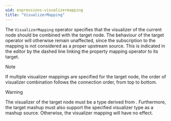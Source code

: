 ```yaml
---
uid: expressions-visualizermapping
title: "VisualizerMapping"
---
```


The `VisualizerMapping` operator specifies that the visualizer of the current node should be combined with the target node. The behaviour of the target operator will otherwise remain unaffected, since the subscription to the mapping is not considered as a proper upstream source. This is indicated in the editor by the dashed line linking the property mapping operator to its target.

> [!Note]
> If multiple visualizer mappings are specified for the target node, the order of visualizer combination follows the connection order, from top to bottom.

> [!Warning]
> The visualizer of the target node must be a type derived from <xref href="Bonsai.Design.MashupVisualizer"/>. Furthermore, the target mashup must also support the specified visualizer type as a mashup source. Otherwise, the visualizer mapping will have no effect.
